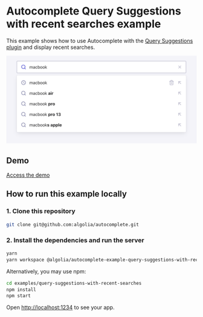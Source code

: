 # Autocomplete Query Suggestions with recent searches example

This example shows how to use Autocomplete with the [Query Suggestions plugin](https://www.algolia.com/doc/ui-libraries/autocomplete/api-reference/autocomplete-plugin-query-suggestions/) and display recent searches.

<p align="center"><img src="capture.png?raw=true" alt="A capture of the Autocomplete query suggestions with recent searches example" /></p>

## Demo

[Access the demo](https://codesandbox.io/s/github/algolia/autocomplete/tree/next/examples/query-suggestions-with-recent-searches)

## How to run this example locally

### 1. Clone this repository

```sh
git clone git@github.com:algolia/autocomplete.git
```

### 2. Install the dependencies and run the server

```sh
yarn
yarn workspace @algolia/autocomplete-example-query-suggestions-with-recent-searches start
```

Alternatively, you may use npm:

```sh
cd examples/query-suggestions-with-recent-searches
npm install
npm start
```

Open <http://localhost:1234> to see your app.